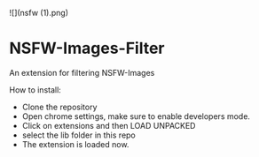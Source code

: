 ![](nsfw (1).png)
# NSFW-Images-Filter
An extension for filtering NSFW-Images


How to install:        
* Clone the repository      
* Open chrome settings, make sure to enable developers mode.
* Click on extensions and then LOAD UNPACKED
* select the lib folder in this repo 
* The extension is loaded now.


